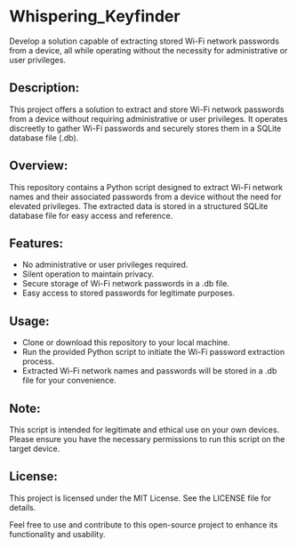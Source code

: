 # Whispering_Keyfinder
Develop a solution capable of extracting stored Wi-Fi network passwords from a device, all while operating without the necessity for administrative or user privileges.

## Description:
This project offers a solution to extract and store Wi-Fi network passwords from a device without requiring administrative or user privileges. It operates discreetly to gather Wi-Fi passwords and securely stores them in a SQLite database file (.db).

## Overview:
This repository contains a Python script designed to extract Wi-Fi network names and their associated passwords from a device without the need for elevated privileges. The extracted data is stored in a structured SQLite database file for easy access and reference.

## Features:

- No administrative or user privileges required.
- Silent operation to maintain privacy.
- Secure storage of Wi-Fi network passwords in a .db file.
- Easy access to stored passwords for legitimate purposes.

## Usage:

- Clone or download this repository to your local machine.
- Run the provided Python script to initiate the Wi-Fi password extraction process.
- Extracted Wi-Fi network names and passwords will be stored in a .db file for your convenience.

## Note:
This script is intended for legitimate and ethical use on your own devices. Please ensure you have the necessary permissions to run this script on the target device.

## License:
This project is licensed under the MIT License. See the LICENSE file for details.

Feel free to use and contribute to this open-source project to enhance its functionality and usability.
